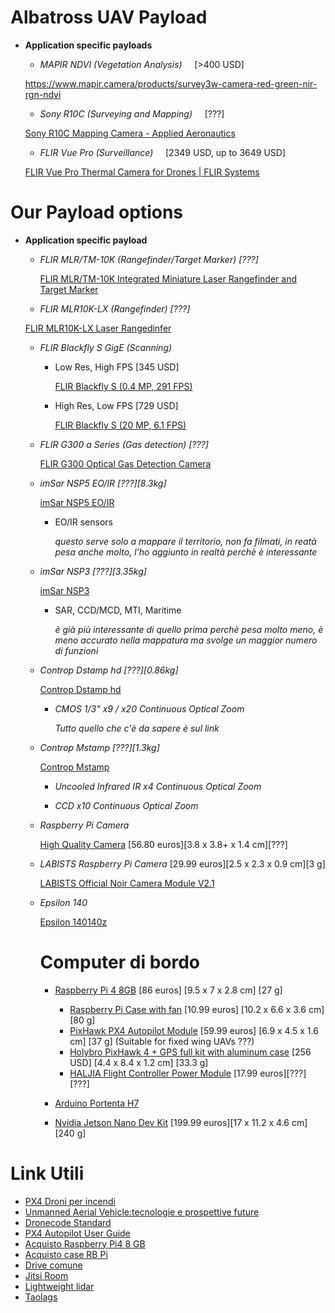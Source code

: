 # **Albatross UAV Payload**

+ **Application specific payloads**

  + *MAPIR NDVI (Vegetation Analysis)*     [>400 USD]

  https://www.mapir.camera/products/survey3w-camera-red-green-nir-rgn-ndvi



  + *Sony R10C (Surveying and Mapping)*     [???]

  [Sony R10C Mapping Camera - Applied Aeronautics](https://store.appliedaeronautics.com/sony-r10c-mapping-camera/)



  + *FLIR Vue Pro (Surveillance)*     [2349 USD, up to 3649 USD]

  [FLIR Vue Pro Thermal Camera for Drones | FLIR Systems](https://www.flir.com/products/vue-pro/)





# Our Payload options

+ **Application specific payload**

  + *FLIR MLR/TM-10K (Rangefinder/Target Marker) [???]*

      [FLIR MLR/TM-10K Integrated Miniature Laser Rangefinder and Target Marker](https://www.flir.com/products/lmrtm-10k/)



  + *FLIR MLR10K-LX (Rangefinder) [???]*

  [FLIR MLR10K-LX Laser Rangedinfer](https://www.flir.com/products/mlr10k-lx/)



  + *FLIR Blackfly S GigE (Scanning)*
    + Low Res, High FPS [345 USD]

      [FLIR Blackfly S (0.4 MP, 291 FPS)](https://www.flir.com/products/blackfly-s-gige/)

    + High Res, Low FPS [729 USD]

      [FLIR Blackfly S (20 MP, 6.1 FPS)](https://www.flir.com/products/blackfly-s-gige/?model=BFS-PGE-200S6C-C)



  + *FLIR G300 a Series (Gas detection) [???]*

    [FLIR G300 Optical Gas Detection Camera](https://www.flir.com/products/g300-a/?model=71502-0102)



  + *imSar NSP5 EO/IR [???][8.3kg]*

    [imSar NSP5 EO/IR](https://www.imsar.com/radar-systems/nsp-5-eoir/)

    + EO/IR sensors

      *questo serve solo a mappare il territorio, non fa filmati, in reatà pesa anche molto, l'ho aggiunto in realtà perchè è interessante*

  + *imSar NSP3 [???][3.35kg]*

    [imSar NSP3](https://www.imsar.com/radar-systems/nsp-3/)

    + SAR, CCD/MCD, MTI, Maritime

      *è già più interessante di quello prima perchè pesa molto meno, è meno accurato nella mappatura ma svolge un maggior numero di funzioni*
  + *Controp Dstamp hd [???][0.86kg]*

    [Controp Dstamp hd](https://www.controp.com/item/d-stamp-payload/)

    + *CMOS 1/3" x9 / x20 Continuous Optical Zoom*

      *Tutto quello che c'è da sapere è sul link*
  + *Controp Mstamp [???][1.3kg]*

    [Controp Mstamp](https://www.controp.com/item/m-stamp_payload/)

    + *Uncooled Infrared IR x4 Continuous Optical Zoom*

    + *CCD x10 Continuous Optical Zoom*

  + *Raspberry Pi Camera*

    [High Quality Camera](https://www.kubii.it/raspberry-pi-microbit/2950-videocamera-hq-ufficiale.html?src=raspberrypi) [56.80 euros][3.8 x 3.8+ x 1.4 cm][???]

  + *LABISTS Raspberry Pi Camera* [29.99 euros][2.5 x 2.3 x 0.9 cm][3 g]

    [LABISTS Official Noir Camera Module V2.1](https://www.amazon.it/LABISTS-Raspberry-Official-Sensore-Supporta/dp/B07VRJZ9MC/ref=sr_1_7?__mk_it_IT=%C3%85M%C3%85%C5%BD%C3%95%C3%91&dchild=1&keywords=raspberry%2Bpi%2Bcamera&qid=1603539344&sr=8-7&th=1)

  + *Epsilon 140*

    [Epsilon 140140z](https://uavfactory.com/en/products/stabilized-payloads/epsilon-140140z/tech-specs)
    # **Computer di bordo** #
    + [Raspberry Pi 4 8GB](https://www.amazon.it/Raspberry-Pi-Computer-8GB-RAM/dp/B0899VXM8F) [86 euros] [9.5 x 7 x 2.8 cm] [27 g]

      + [Raspberry Pi Case with fan](https://www.amazon.it/GeeekPi-Custodia-Raspberry-40X40X10mm-Dissipatore/dp/B07XCKNM8J/ref=sr_1_3?__mk_it_IT=%C3%85M%C3%85%C5%BD%C3%95%C3%91&dchild=1&keywords=raspberry+pi+4+case&qid=1603536189&s=electronics&sr=1-3) [10.99 euros] [10.2 x 6.6 x 3.6 cm] [80 g]
      + [PixHawk PX4 Autopilot Module](https://www.amazon.it/Pixhawk-Controlador-integrato-Quadcopter-LITEBEE/dp/B072FKFX3J/ref=sr_1_4?__mk_it_IT=%C3%85M%C3%85%C5%BD%C3%95%C3%91&crid=2U6ZHAQP1LWY5&dchild=1&keywords=pixhawk+4&qid=1603538001&sprefix=pixhawk+%2Caps%2C189&sr=8-4) [59.99 euros] [6.9 x 4.5 x 1.6 cm] [37 g] (Suitable for fixed wing UAVs ???)
      + [Holybro PixHawk 4 + GPS full kit with aluminum case](https://shop.holybro.com/pixhawk-4beta-launch_p1089.html) [256 USD] [4.4 x 8.4 x 1.2 cm] [33.3 g]
      + [HALJIA Flight Controller Power Module](https://www.amazon.it/HALJIA-Flight-Controller-APM2-5-2-Pixhawk/dp/B07BFPJN1M/ref=sr_1_11?dchild=1&keywords=power+module&qid=1601481244&sr=8-11) [17.99 euros][???][???]

    + [Arduino Portenta H7](https://store.arduino.cc/portenta-h7)

    + [Nvidia Jetson Nano Dev Kit](https://www.amazon.it/owootecc-Developer-Versione-alimentazione-parallelo/dp/B081CN3VB1/ref=sr_1_6?__mk_it_IT=%C3%85M%C3%85%C5%BD%C3%95%C3%91&dchild=1&keywords=jetson+nano&qid=1603542139&sr=8-6) [199.99 euros][17 x 11.2 x 4.6 cm][240 g]

# **Link Utili**

+ [PX4 Droni per incendi](https://px4.io/nxp-hovergames-fight-fires-with-flyers-contest-review-2/)
+ [Unmanned Aerial Vehicle:tecnologie e prospettive future](https://core.ac.uk/download/pdf/78373642.pdf)
+ [Dronecode Standard](https://www.dronecode.org/)
+ [PX4 Autopilot User Guide](https://docs.px4.io/master/en/)
+ [Acquisto Raspberry Pi4 8 GB](https://www.kubii.it/raspberry-pi-3-2-b/2955-raspberry-pi-4-modello-b-8gb-3272496301535.html?src=raspberrypi)
+ [Acquisto case RB Pi](https://www.kubii.it/case-supporti/2681-case-ufficiale-per-raspberry-pi-4-3272496298583.html?src=raspberrypi)
+ [Drive comune](https://drive.google.com/drive/u/0/folders/1JZfpZB9k1Y4NJlW3VKYo92gwIPiP9AJ9)
+ [Jitsi Room](https://meet.jit.si/ProgettoUAV2GruppoPayload)
+ [Lightweight lidar](https://lightwarelidar.com/)
+ [Taolags](https://www.taoglas.com/product-category/iot-applications/uav-antenna-solutions/?filter=1&app=510)
